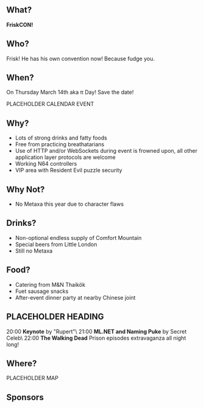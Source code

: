 ## What?

**FriskCON!**

## Who?

Frisk! He has his own convention now! Because fudge you.

## When?

On Thursday March 14th aka π Day! Save the date!

PLACEHOLDER CALENDAR EVENT

## Why?

* Lots of strong drinks and fatty foods
* Free from practicing breathatarians
* Use of HTTP and/or WebSockets during event is frowned upon, all other application layer protocols are welcome
* Working N64 controllers
* VIP area with Resident Evil puzzle security

## Why Not?

* No Metaxa this year due to character flaws

## Drinks?

* Non-optional endless supply of Comfort Mountain
* Special beers from Little London
* Still no Metaxa

## Food?

* Catering from M&N Thaikök
* Fuet sausage snacks
* After-event dinner party at nearby Chinese joint

## PLACEHOLDER HEADING

20:00 **Keynote** by "Rupert"\\
21:00 **ML.NET and Naming Puke** by Secret Celeb\\
22:00 **The Walking Dead** Prison episodes extravaganza all night long!

## Where?

PLACEHOLDER MAP

## Sponsors